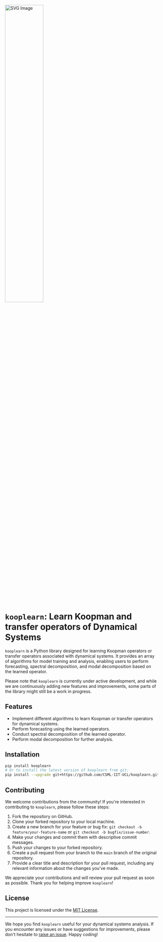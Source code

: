 <p align = "left">
  <img src="logo.svg" alt="SVG Image" style="width:50%;"/>
</p>

# `kooplearn`: Learn Koopman and transfer operators of Dynamical Systems

`kooplearn` is a Python library designed for learning Koopman operators or transfer operators associated with dynamical systems. It provides an array of algorithms for model training and analysis, enabling users to perform forecasting, spectral decomposition, and modal decomposition based on the learned operator.

Please note that `kooplearn` is currently under active development, and while we are continuously adding new features and improvements, some parts of the library might still be a work in progress.

## Features

- Implement different algorithms to learn Koopman or transfer operators for dynamical systems.
- Perform forecasting using the learned operators.
- Conduct spectral decomposition of the learned operator.
- Perform modal decomposition for further analysis.
  
## Installation
```bash
pip install kooplearn
# Or to install the latest version of kooplearn from git:
pip install --upgrade git+https://github.com/CSML-IIT-UCL/kooplearn.git
```
## Contributing

We welcome contributions from the community! If you're interested in contributing to `kooplearn`, please follow these steps:

1. Fork the repository on GitHub.
2. Clone your forked repository to your local machine.
3. Create a new branch for your feature or bug fix: `git checkout -b feature/your-feature-name` or `git checkout -b bugfix/issue-number`.
4. Make your changes and commit them with descriptive commit messages.
5. Push your changes to your forked repository.
6. Create a pull request from your branch to the `main` branch of the original repository.
7. Provide a clear title and description for your pull request, including any relevant information about the changes you've made.

We appreciate your contributions and will review your pull request as soon as possible. Thank you for helping improve `kooplearn`!

## License

This project is licensed under the [MIT License](LICENSE).

---

We hope you find `kooplearn` useful for your dynamical systems analysis. If you encounter any issues or have suggestions for improvements, please don't hesitate to [raise an issue](https://github.com/CSML-IIT-UCL/kooplearn/issues). Happy coding!

